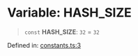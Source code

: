 # Variable: HASH\_SIZE

> `const` **HASH\_SIZE**: `32` = `32`

Defined in: [constants.ts:3](https://github.com/dcdpr/did-btcr2-js/blob/c82bc5c69016e1146a0c52c6e6b21621f5abd6d4/packages/smt/src/constants.ts#L3)
